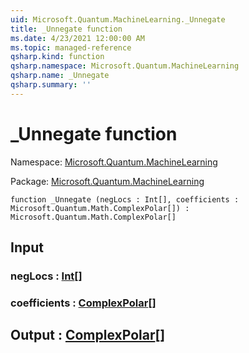 ```yaml
---
uid: Microsoft.Quantum.MachineLearning._Unnegate
title: _Unnegate function
ms.date: 4/23/2021 12:00:00 AM
ms.topic: managed-reference
qsharp.kind: function
qsharp.namespace: Microsoft.Quantum.MachineLearning
qsharp.name: _Unnegate
qsharp.summary: ''
---
```


# _Unnegate function

Namespace: [Microsoft.Quantum.MachineLearning](xref:Microsoft.Quantum.MachineLearning)

Package: [Microsoft.Quantum.MachineLearning](https://nuget.org/packages/Microsoft.Quantum.MachineLearning)




```qsharp
function _Unnegate (negLocs : Int[], coefficients : Microsoft.Quantum.Math.ComplexPolar[]) : Microsoft.Quantum.Math.ComplexPolar[]
```


## Input

### negLocs : [Int](xref:microsoft.quantum.qsharp.valueliterals#int-literals)[]




### coefficients : [ComplexPolar](xref:Microsoft.Quantum.Math.ComplexPolar)[]





## Output : [ComplexPolar](xref:Microsoft.Quantum.Math.ComplexPolar)[]

